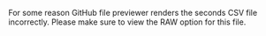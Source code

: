For some reason GitHub file previewer renders the seconds CSV file incorrectly. Please make sure to view the RAW option for this file.
